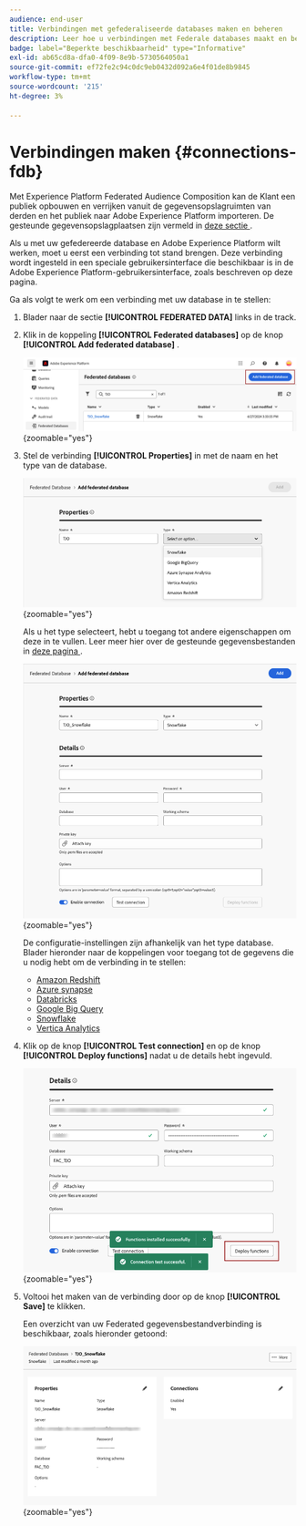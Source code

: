```yaml
---
audience: end-user
title: Verbindingen met gefederaliseerde databases maken en beheren
description: Leer hoe u verbindingen met Federale databases maakt en beheert
badge: label="Beperkte beschikbaarheid" type="Informative"
exl-id: ab65cd8a-dfa0-4f09-8e9b-5730564050a1
source-git-commit: ef72fe2c94c0dc9eb0432d092a6e4f01de8b9845
workflow-type: tm+mt
source-wordcount: '215'
ht-degree: 3%

---
```


# Verbindingen maken {#connections-fdb}

Met Experience Platform Federated Audience Composition kan de Klant een publiek opbouwen en verrijken vanuit de gegevensopslagruimten van derden en het publiek naar Adobe Experience Platform importeren. De gesteunde gegevensopslagplaatsen zijn vermeld in [ deze sectie ](../start/access-prerequisites.md#supported-systems).

Als u met uw gefedereerde database en Adobe Experience Platform wilt werken, moet u eerst een verbinding tot stand brengen. Deze verbinding wordt ingesteld in een speciale gebruikersinterface die beschikbaar is in de Adobe Experience Platform-gebruikersinterface, zoals beschreven op deze pagina.

Ga als volgt te werk om een verbinding met uw database in te stellen:

1. Blader naar de sectie **[!UICONTROL FEDERATED DATA]** links in de track.

1. Klik in de koppeling **[!UICONTROL Federated databases]** op de knop **[!UICONTROL Add federated database]** .

   ![](assets/connections_list.png){zoomable="yes"}

1. Stel de verbinding **[!UICONTROL Properties]** in met de naam en het type van de database.

   ![](assets/connections_name.png){zoomable="yes"}

   Als u het type selecteert, hebt u toegang tot andere eigenschappen om deze in te vullen. Leer meer hier over de gesteunde gegevensbestanden in [ deze pagina ](federated-db.md).

   ![](assets/connections_details.png){zoomable="yes"}

   De configuratie-instellingen zijn afhankelijk van het type database. Blader hieronder naar de koppelingen voor toegang tot de gegevens die u nodig hebt om de verbinding in te stellen:

   * [Amazon Redshift](federated-db.md#amazon-redshift)
   * [Azure synapse](federated-db.md#azure-synapse-redshift)
   * [Databricks](federated-db.md#databricks)
   * [Google Big Query](federated-db.md#google-big-query)
   * [Snowflake](federated-db.md#snowflake)
   * [Vertica Analytics](federated-db.md#vertica-analytics)

1. Klik op de knop **[!UICONTROL Test connection]** en op de knop **[!UICONTROL Deploy functions]** nadat u de details hebt ingevuld.

   ![](assets/connections_testdeploy.png){zoomable="yes"}

1. Voltooi het maken van de verbinding door op de knop **[!UICONTROL Save]** te klikken.

   Een overzicht van uw Federated gegevensbestandverbinding is beschikbaar, zoals hieronder getoond:

   ![](assets/connections_overview.png){zoomable="yes"}
